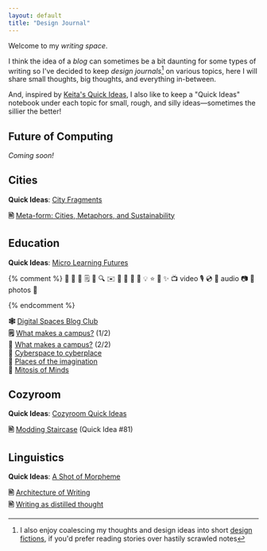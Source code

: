 ```yaml
---
layout: default
title: "Design Journal"
---
```


Welcome to my *writing space*.

I think the idea of a *blog* can sometimes be a bit daunting for some types of writing so I've decided to keep *design journals*[^fiction] on various topics, here I will share small thoughts, big thoughts, and everything in-between.

[^fiction]: I also enjoy coalescing my thoughts and design ideas into short [design fictions](/stories), if you'd prefer reading stories over hastily scrawled notes

And, inspired by [Keita's Quick Ideas](https://www.glitchthegame.com/oddsandends/qis/), I also like to keep a "Quick Ideas" notebook under each topic for small, rough, and silly ideas—sometimes the sillier the better!

<!--## Interfaces
*Exploring the past, present, and future of interfaces—thinking about how we interact with and percieve the technology around us*

**Quick Ideas**: [Hyperthoughts in Hyperspace](/quick-ideas/interfaces)-->

## Future of Computing

*Coming soon!*


## Cities
**Quick Ideas**: [City Fragments](/quick-ideas/cities)

**🖹** [Meta-form: Cities, Metaphors, and Sustainability](/writing/meta-form)


## Education
**Quick Ideas**: [Micro Learning Futures](/quick-ideas/learning)

{% comment %}
📃 📄 📑 🗒 📝 🔍 ✉️ 📩 📨 📧 💌 💡 ⭐ 🌟 ✨
📺 video
🎙 💿 📀 audio
📷 📸 photos
📁

<span class="new"></span>
{% endcomment %}

**🕸** [Digital Spaces Blog Club](/writing/digital-spaces-blog-club)<br> 
<span class="arrow"></span> **🗒** [What makes a campus?](/writing/what-makes-a-campus/1/) (1/2)<br>
<span class="arrow"></span> **📄** [What makes a campus?](/writing/what-makes-a-campus/2/) (2/2)<br>
<span class="arrow"></span>  **📄** [Cyberspace to cyberplace](/writing/cyberspace-to-cyberplace)<br>
<span class="arrow"></span>  **📄** [Places of the imagination](/writing/places-of-the-imagination)<br>
**📄** [Mitosis of Minds](/writing/mitosis-of-minds)


## Cozyroom
**Quick Ideas**: [Cozyroom Quick Ideas](/quick-ideas/cozyroom)

**🖹** [Modding Staircase](/quick-ideas/cozyroom#81) (Quick Idea #81)


## Linguistics
**Quick Ideas**: [A Shot of Morpheme](/quick-ideas/linguistics)

**🖹** [Architecture of Writing](/writing/architecture-of-writing)<br>
**🖹** [Writing as distilled thought](/writing/writing-as-distilled-thought)


<!-- {% capture numposts %}{{ site.posts | size }}{% endcapture %}
{% if numposts != '0' %}
## Talks by Year

{% for post in site.posts %}{% assign currentyear = post.date | date: "%Y" %}{% if currentyear != prevyear %}
### {{ currentyear }}
{% assign prevyear = currentyear %}{% endif %} - [{{ post.title }}]({{ site.baseurl }}{{ post.url }}) - {{ post.date | date: '%B %-d' }}
{% endfor %}
{% endif %} -->